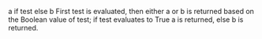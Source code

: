 a if test else b
First test is evaluated, then either a or b is returned based on the Boolean value of test;
if test evaluates to True a is returned, else b is returned.

